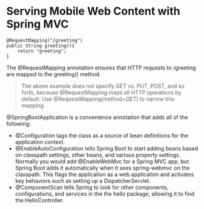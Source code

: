 # Serving Mobile Web Content with Spring MVC #

    @RequestMapping("/greeting")
    public String greeting(){
        return "greeting";
    }
The @RequestMapping annotation ensures that HTTP requests to /greeting are mapped to the greeting() method.

> The above example does not specify GET vs. PUT, POST, and so forth, because @RequestMapping maps all HTTP operations by default. Use @RequestMapping(method=GET) to narrow this mapping.

@SpringBootApplication is a convenience annotation that adds all of the following:

* @Configuration tags the class as a source of bean definitions for the application context.
* @EnableAutoConfiguration tells Spring Boot to start adding beans based on classpath settings, other beans, and various property settings.
Normally you would add @EnableWebMvc for a Spring MVC app, but Spring Boot adds it automatically when it sees spring-webmvc on the classpath. This flags the application as a web application and activates key behaviors such as setting up a DispatcherServlet.
* @ComponentScan tells Spring to look for other components, configurations, and services in the the hello package, allowing it to find the HelloController.